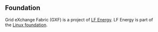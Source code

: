 ## Foundation

Grid eXchange Fabric (GXF) is a project of [LF Energy](https://www.lfenergy.org/). LF Energy is part of the [Linux foundation](https://www.linuxfoundation.org/).
